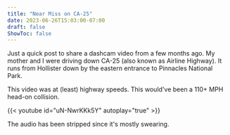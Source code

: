 ```yaml
---
title: "Near Miss on CA-25"
date: 2023-06-26T15:03:00-07:00
draft: false
ShowToc: false
---
```


Just a quick post to share a dashcam video from a few months ago.  My mother
and I were driving down CA-25 (also known as Airline Highway).  It runs from
Hollister down by the eastern entrance to Pinnacles National Park.  

This video was at (least) highway speeds.  This would've been a 110+ MPH
head-on collision.  

{{< youtube id="uN-NwrKKk5Y" autoplay="true" >}}  
  
The audio has been stripped since it's mostly swearing.

